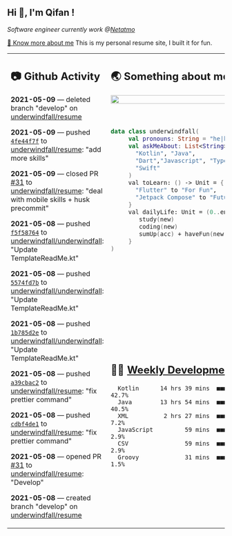 <h2> Hi 👋, I'm Qifan ! </h2>
<p><em>Software engineer currently work @<a href="https://www.netatmo.com">Netatmo</a>
</em></p><p><a href="https://qifanyang.com/resume" target="_blank"> 🔭 Know more about me</a> This is my personal resume site, I built it for fun.</p>
<table><tr><td valign="top" rowspan="2">

 ## 📷 Github Activity
 <!-- githubActivity starts -->
  **2021-05-09** — deleted branch "develop" on [underwindfall/resume](https://api.github.com/repos/underwindfall/resume)

  **2021-05-09** — pushed [`4fe44f7f`](https://api.github.com/repos/underwindfall/resume/commits/4fe44f7fd16d06c090fd77c34fa2a435ff731318) to [underwindfall/resume](https://api.github.com/repos/underwindfall/resume): "add more skills"

  **2021-05-09** — closed PR [#31](https://api.github.com/repos/underwindfall/resume/pulls/31) to [underwindfall/resume](https://api.github.com/repos/underwindfall/resume): "deal with mobile skills + husk precommit"

  **2021-05-08** — pushed [`f5f58764`](https://api.github.com/repos/underwindfall/underwindfall/commits/f5f587645e784bc597419b13af93781f095f70e1) to [underwindfall/underwindfall](https://api.github.com/repos/underwindfall/underwindfall): "Update TemplateReadMe.kt"

  **2021-05-08** — pushed [`5574fd7b`](https://api.github.com/repos/underwindfall/underwindfall/commits/5574fd7b0282c979b58f2fdfbb79b93d3b33e012) to [underwindfall/underwindfall](https://api.github.com/repos/underwindfall/underwindfall): "Update TemplateReadMe.kt"

  **2021-05-08** — pushed [`1b785d2e`](https://api.github.com/repos/underwindfall/underwindfall/commits/1b785d2ef04e86cc3acd393e683a1d99edec242e) to [underwindfall/underwindfall](https://api.github.com/repos/underwindfall/underwindfall): "Update TemplateReadMe.kt"

  **2021-05-08** — pushed [`a39cbac2`](https://api.github.com/repos/underwindfall/resume/commits/a39cbac21d5fe23566e20c2e183f99a8a003eee2) to [underwindfall/resume](https://api.github.com/repos/underwindfall/resume): "fix prettier command"

  **2021-05-08** — pushed [`cdbf4de1`](https://api.github.com/repos/underwindfall/resume/commits/cdbf4de11e42442c1b872fce3421e3742ae7903c) to [underwindfall/resume](https://api.github.com/repos/underwindfall/resume): "fix prettier command"

  **2021-05-08** — opened PR [#31](https://api.github.com/repos/underwindfall/resume/pulls/31) to [underwindfall/resume](https://api.github.com/repos/underwindfall/resume): "Develop"

  **2021-05-08** — created branch "develop" on [underwindfall/resume](https://api.github.com/repos/underwindfall/resume)
 <!-- githubActivity ends -->
 </td><td valign="top">

 ## 🌏 Something about me
 <!-- profile starts -->
 <a href="https://github.com/underwindfall" width="100%">
  <img src="https://github-readme-stats.vercel.app/api?username=underwindfall&show_icons=true&icon_color=805AD5&text_color=718096&bg_color=ffffff00&hide_title=true&include_all_commits=true&count_private=true&hide_border=true" width="100%"/>
 </a>
 <br/>
 <br/>
 <br/>
 
 ```kotlin
 data class underwindfall(
      val pronouns: String = "he|him",
      val askMeAbout: List<String> = listOf(
        "Kotlin", "Java", 
        "Dart","Javascript", "Typescript",
        "Swift"
      )
      val toLearn: () -> Unit = {
        "Flutter" to "For Fun",
        "Jetpack Compose" to "Future"
      }
      val dailyLife: Unit = (0..end).reduce { acc, new ->	
         study(new)	
         coding(new)	
         sumUp(acc) + haveFun(new)	
      }
 )
 ```
 <!-- profile ends -->
 </td></tr><tr><td valign="top">

 ## 🏊‍♂️ <a href="https://gist.github.com/underwindfall/377ee88ba1fabd1e93516e48ca9c61eb" target="_blank">Weekly Development Breakdown</a>
  <!-- codeTime starts -->
  ```text
    Kotlin      14 hrs 39 mins  ■■■■■■■■■■■■■▦□□□□□□□□□□  42.7%
    Java        13 hrs 54 mins  ■■■■■■■■■■■■■◱□□□□□□□□□□  40.5%
    XML          2 hrs 27 mins  ■■■■■◱□□□□□□□□□□□□□□□□□□   7.2%
    JavaScript         59 mins  ■■■■◱□□□□□□□□□□□□□□□□□□□   2.9%
    CSV                59 mins  ■■■■◱□□□□□□□□□□□□□□□□□□□   2.9%
    Groovy             31 mins  ■■■▦□□□□□□□□□□□□□□□□□□□□   1.5%
  ```
  <!-- codeTime starts -->
  </td></tr></table>
